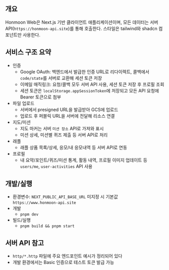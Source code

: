 ## 개요

Honmoon Web은 Next.js 기반 클라이언트 애플리케이션이며, 모든 데이터는 서버 API(`https://honmoon-api.site`)를 통해 호출한다. 스타일은 tailwind와 shadcn 컴포넌트만 사용한다.

## 서비스 구조 요약

- 인증
  - Google OAuth: 백엔드에서 발급한 인증 URL로 리다이렉트, 콜백에서 `code/state`를 서버로 교환해 세션 토큰 저장
  - 이메일 매직링크: 요청/콜백 모두 서버 API 사용, 세션 토큰 저장 후 프로필 조회
  - 세션 토큰은 `localStorage.appSessionToken`에 저장되고 모든 API 요청에 Bearer 토큰으로 첨부
- 파일 업로드
  - 서버에서 presigned URL을 발급받아 GCS에 업로드
  - 업로드 후 퍼블릭 URL을 서버에 전달해 리소스 연결
- 지도/미션
  - 지도 마커는 서버 `미션 장소` API로 가져와 표시
  - 미션 상세, 미션별 퀴즈 제출 등 서버 API로 처리
- 래플
  - 래플 상품 목록/상세, 응모/내 응모내역 등 서버 API로 연동
- 프로필
  - 내 요약/포인트/퀴즈/미션 통계, 활동 내역, 프로필 이미지 업데이트 등 `users/me`, `user-activities` API 사용

## 개발/실행

- 환경변수: `NEXT_PUBLIC_API_BASE_URL` 미지정 시 기본값 `https://www.honmoon-api.site`
- 개발
  - `pnpm dev`
- 빌드/실행
  - `pnpm build && pnpm start`

## 서버 API 참고

- `http/*.http` 파일에 주요 엔드포인트 예시가 정리되어 있다
- 개발 환경에서는 Basic 인증으로 테스트 토큰 발급 가능
